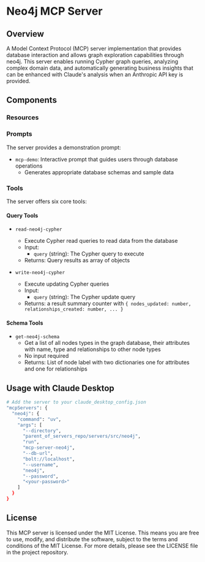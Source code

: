 # Neo4j MCP Server

## Overview
A Model Context Protocol (MCP) server implementation that provides database interaction and allows graph exploration capabilities through neo4j. This server enables running Cypher graph queries, analyzing complex domain data, and automatically generating business insights that can be enhanced with Claude's analysis when an Anthropic API key is provided.

## Components

### Resources

### Prompts
The server provides a demonstration prompt:
- `mcp-demo`: Interactive prompt that guides users through database operations
  - Generates appropriate database schemas and sample data

### Tools
The server offers six core tools:

#### Query Tools
- `read-neo4j-cypher`
   - Execute Cypher read queries to read data from the database
   - Input: 
     - `query` (string): The Cypher query to execute
   - Returns: Query results as array of objects

- `write-neo4j-cypher`
   - Execute updating Cypher queries
   - Input:
     - `query` (string): The Cypher update query
   - Returns: a result summary counter with `{ nodes_updated: number, relationships_created: number, ... }`

#### Schema Tools
- `get-neo4j-schema`
   - Get a list of all nodes types in the graph database, their attributes with name, type and relationships to other node types
   - No input required
   - Returns: List of node label with two dictionaries one for attributes and one for relationships

## Usage with Claude Desktop

```bash
# Add the server to your claude_desktop_config.json
"mcpServers": {
  "neo4j": {
    "command": "uv",
    "args": [
      "--directory",
      "parent_of_servers_repo/servers/src/neo4j",
      "run",
      "mcp-server-neo4j",
      "--db-url",
      "bolt://localhost",
      "--username",
      "neo4j",
      "--password",
      "<your-password>"
    ]
  }
}
```

## License

This MCP server is licensed under the MIT License. This means you are free to use, modify, and distribute the software, subject to the terms and conditions of the MIT License. For more details, please see the LICENSE file in the project repository.
